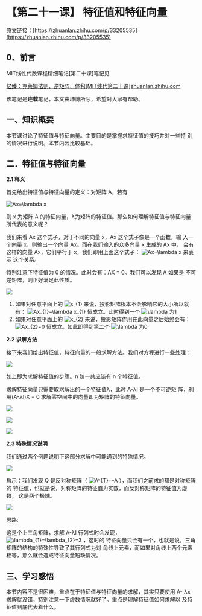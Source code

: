 # 【第二十一课】 特征值和特征向量

原文链接：[https://zhuanlan.zhihu.com/p/33205535](https://zhuanlan.zhihu.com/p/33205535)

## **0、前言**

MIT线性代数课程精细笔记\[第二十课\]笔记见

[忆臻：克莱姆法则、逆矩阵、体积\[MIT线代第二十课\]​zhuanlan.zhihu.com](https://zhuanlan.zhihu.com/p/32035771)

该笔记是**连载**笔记，本文由坤博所写，希望对大家有帮助。

## **一、知识概要**

本节课讨论了特征值与特征向量。主要目的是掌握求特征值的技巧并对一些特 别的情况进行说明。本节内容比较基础。

## **二．特征值与特征向量**

**2.1 释义**

首先给出特征值与特征向量的定义：对矩阵 A，若有

![](https://www.zhihu.com/equation?tex=Ax%3D\lambda+x "Ax=\lambda x")

则 x 为矩阵 A 的特征向量，λ为矩阵的特征值。那么如何理解特征值与特征向量 所代表的意义呢？

我们来看 Ax 这个式子，对于不同的向量 x，Ax 这个式子像是一个函数，输 入一个向量 x，则输出一个向量 Ax。而在我们输入的众多向量 x 生成的 Ax 中， 会有这样的向量 Ax，它们平行于 x，我们即用上面这个式子： ![](https://www.zhihu.com/equation?tex=Ax%3D\lambda+x "Ax=\lambda x") 来表示 这个关系。

特别注意下特征值为 0 的情况。此时会有：AX = 0。我们可以发现 A 如果是 不可逆矩阵，则正好满足此性质。

![](https://pic1.zhimg.com/80/v2-a9ddb04cc7690966e50d6ee03039ac6f_hd.jpg)

1. 如果对任意平面上的 
   ![](https://www.zhihu.com/equation?tex=x_{1} "x\_{1}")
    来说，投影矩阵根本不会影响它的大小所以就有： 
   ![](https://www.zhihu.com/equation?tex=Ax_{1}%3D\lambda+x_{1} "Ax\_{1}=\lambda x\_{1}")
    恒成立。此时得到一个 
   ![](https://www.zhihu.com/equation?tex=\lambda "\lambda")
    为1
2. 如果对任意平面上的 
   ![](https://www.zhihu.com/equation?tex=x_{2} "x\_{2}")
    来说，投影矩阵作用在此向量之后始终会有： 
   ![](https://www.zhihu.com/equation?tex=Ax_{2}%3D0 "Ax\_{2}=0")
    恒成立。如此即得到第二个 
   ![](https://www.zhihu.com/equation?tex=\lambda "\lambda")
    为0

**2.2 求解方法**

接下来我们给出特征值，特征向量的一般求解方法。我们对方程进行一些处理：

![](https://pic1.zhimg.com/80/v2-5e2da3c61d7c661f0c857309421a637a_hd.jpg)

如上即为求解特征值的步骤。n 阶一共应该有 n 个特征值。

求解特征向量只需要取求解出的一个特征值λ，此时 A-λI 是一个不可逆矩 阵，利用\(A-λI\)X = 0 求解零空间中的向量即为矩阵的特征向量。

![](https://pic2.zhimg.com/80/v2-a377d037f3d189b09e4cc5b85affdde4_hd.jpg)

![](https://pic3.zhimg.com/80/v2-feb807bf66306352f8b1e8e87d045220_hd.jpg)

![](https://pic3.zhimg.com/80/v2-e640b85a4e502ef81675bc422522a2e8_hd.jpg)

**2.3 特殊情况说明**

我们通过两个例题说明下这部分求解中可能遇到的特殊情况。

![](https://pic4.zhimg.com/80/v2-b4bcbcbe7d7da14fa8ded439e24a183d_hd.jpg)

启示：我们发现 Q 是反对称矩阵（ ![](https://www.zhihu.com/equation?tex=A^{T}%3D-A "A^{T}=-A") ），而我们之前求的都是对称矩阵的 特征值，也就是说，对称矩阵的特征值为实数，而反对称矩阵的特征值为虚数， 这是两个极端。

![](https://pic4.zhimg.com/80/v2-0770051e39ce168a1c3acfd0a034fade_hd.jpg)

思路:

这是个上三角矩阵，求解 A-λI 行列式时会发现， ![](https://www.zhihu.com/equation?tex=\lambda_{1}%3D\lambda_{2}%3D3 "\lambda\_{1}=\lambda\_{2}=3") ，这时的 特征向量只会有一个，也就是说，三角矩阵的结构的特殊性导致了其行列式为对 角线上元素，而如果对角线上两个元素相等，那么就会造成特征向量短缺情况。

## **三、学习感悟**

本节内容不是很困难，重点在于特征值与特征向量的求解，其实只要使用 A- λx 求解就没错，特别注意一下虚数情况就好了。重点是理解特征值如何求解以 及特征值到底代表着什么。

